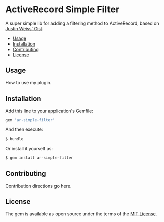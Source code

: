 # ActiveRecord Simple Filter

A super simple lib for adding a filtering method to ActiveRecord, based on [Justin Weiss' Gist](https://gist.github.com/justinweiss/9065666).

<!-- MarkdownTOC -->

- [Usage](#usage)
- [Installation](#installation)
- [Contributing](#contributing)
- [License](#license)

<!-- /MarkdownTOC -->

## Usage

How to use my plugin.

## Installation

Add this line to your application's Gemfile:

```ruby
gem 'ar-simple-filter'
```

And then execute:

```bash
$ bundle
```

Or install it yourself as:

```bash
$ gem install ar-simple-filter
```

## Contributing

Contribution directions go here.

## License

The gem is available as open source under the terms of the [MIT License](http://opensource.org/licenses/MIT).
